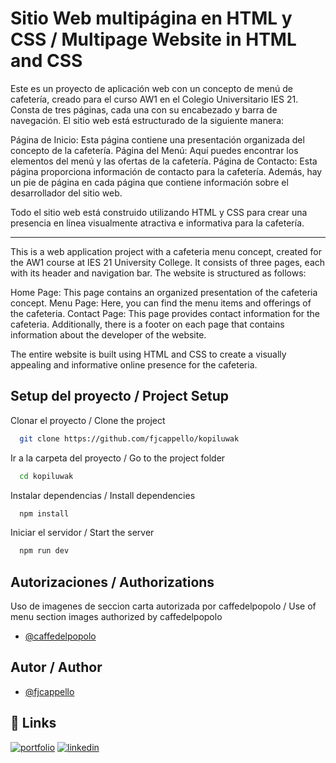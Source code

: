 
# Sitio Web multipágina en HTML y CSS / Multipage Website in HTML and CSS

Este es un proyecto de aplicación web con un concepto de menú de cafetería, creado para el curso AW1 en el Colegio Universitario IES 21. Consta de tres páginas, cada una con su encabezado y barra de navegación. El sitio web está estructurado de la siguiente manera:

Página de Inicio: Esta página contiene una presentación organizada del concepto de la cafetería.
Página del Menú: Aquí puedes encontrar los elementos del menú y las ofertas de la cafetería.
Página de Contacto: Esta página proporciona información de contacto para la cafetería.
Además, hay un pie de página en cada página que contiene información sobre el desarrollador del sitio web.

Todo el sitio web está construido utilizando HTML y CSS para crear una presencia en línea visualmente atractiva e informativa para la cafetería.

- - -

This is a web application project with a cafeteria menu concept, created for the AW1 course at IES 21 University College. It consists of three pages, each with its header and navigation bar. The website is structured as follows:

Home Page: This page contains an organized presentation of the cafeteria concept.
Menu Page: Here, you can find the menu items and offerings of the cafeteria.
Contact Page: This page provides contact information for the cafeteria.
Additionally, there is a footer on each page that contains information about the developer of the website.

The entire website is built using HTML and CSS to create a visually appealing and informative online presence for the cafeteria.


## Setup del proyecto / Project Setup

Clonar el proyecto / Clone the project

```bash
  git clone https://github.com/fjcappello/kopiluwak
```

Ir a la carpeta del proyecto / Go to the project folder

```bash
  cd kopiluwak
```

Instalar dependencias / Install dependencies

```bash
  npm install
```

Iniciar el servidor / Start the server

```bash
  npm run dev
```

## Autorizaciones / Authorizations
Uso de imagenes de seccion carta autorizada por caffedelpopolo /
Use of menu section images authorized by caffedelpopolo

- [@caffedelpopolo](https://www.instagram.com/caffedelpopolo/)

## Autor / Author

- [@fjcappello](https://www.github.com/fjcappello)


## 🔗 Links
[![portfolio](https://img.shields.io/badge/my_portfolio-000?style=for-the-badge&logo=ko-fi&logoColor=white)](https://github.com/fjcappello)
[![linkedin](https://img.shields.io/badge/linkedin-0A66C2?style=for-the-badge&logo=linkedin&logoColor=white)](https://www.linkedin.com/in/fjcappello)

